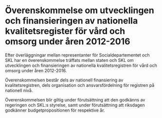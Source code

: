# Överenskommelse om utvecklingen och finansieringen av nationella kvalitetsregister för vård och omsorg under åren 2012-2016

Efter överläggningar mellan representanter för Socialdepartementet och SKL har en överenskommelse träffats mellan staten och SKL om utvecklingen och finansieringen av nationella kvalitetsregistren för vård och omsorg under åren 2012-2016.

Överenskommelsen består dels av nationell finansiering av kvalitetsregistren, dels organisation och ansvarsfördelning för registren på nationell nivå.

Överenskommelsen blir giltig under förutsättning att den godkänns av regeringen och SKL:s styrelse, samt under förutsättning att riksdagen godkänner budgetpropositionen för respektive år.
